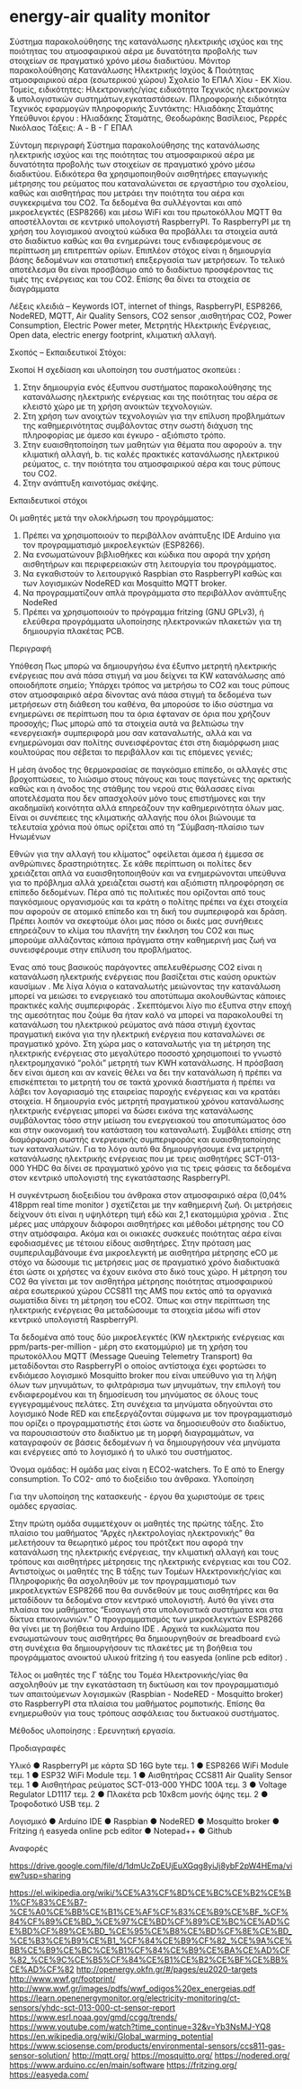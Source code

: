 # energy-air quality monitor
Σύστημα παρακολούθησης της κατανάλωσης ηλεκτρικής ισχύος και της ποιότητας του ατμοσφαιρικού αέρα με δυνατότητα προβολής των στοιχείων σε πραγματικό χρόνο μέσω διαδικτύου.
Μόνιτορ παρακολούθησης Κατανάλωσης Ηλεκτρικής Ισχύος & Ποιότητας ατμοσφαιρικού αέρα (εσωτερικού χώρου)
Σχολείο 1ο ΕΠΑΛ Χίου - ΕΚ Χίου. 
Τομείς, ειδικότητες: 
Ηλεκτρονικής/γίας	ειδικότητα Τεχνικός ηλεκτρονικών & υπολογιστικών συστημάτων,εγκαταστάσεων.
Πληροφορικής	ειδικότητα Τεχνικός εφαρμογών πληροφορικής 
Συντάκτης: Ηλιαδάκης Σταμάτης
Υπεύθυνοι έργου : Ηλιαδάκης Σταμάτης, Θεοδωράκης Βασίλειος, Ρερρές Νικόλαος
Τάξεις: A - Β - Γ ΕΠΑΛ 

Σύντομη περιγραφή
Σύστημα παρακολούθησης της κατανάλωσης ηλεκτρικής ισχύος και της ποιότητας του ατμοσφαιρικού αέρα με δυνατότητα προβολής των στοιχείων σε πραγματικό χρόνο μέσω διαδικτύου.
Ειδικότερα θα χρησιμοποιηθούν αισθητήρες επαγωγικής μέτρησης του ρεύματος που καταναλώνεται σε εργαστήριο του σχολείου, καθώς και αισθητήρας που μετράει την ποιότητα του αέρα και συγκεκριμένα του CO2. Τα δεδομένα θα συλλέγονται και από μικροελεγκτές (ESP8266) και μέσω WiFi και του πρωτοκόλλου MQTT θα αποστέλλονται σε κεντρικό υπολογιστή RaspberryPI.
To RaspberryPI με τη χρήση του λογισμικού ανοιχτού κώδικα θα προβάλλει τα στοιχεία αυτά στο διαδίκτυο καθώς και θα ενημερώνει τους ενδιαφερόμενους σε περίπτωση μη επιτρεπτών ορίων. Επιπλέον στόχος είναι η δημιουργία βάσης δεδομένων και στατιστική επεξεργασία των μετρήσεων. Το τελικό αποτέλεσμα θα είναι προσβάσιμο από το διαδίκτυο προσφέροντας τις τιμές της ενέργειας και του CO2. Επίσης θα δίνει τα στοιχεία σε διαγράμματα

Λέξεις κλειδιά – Keywords
IΟΤ, internet of things, RaspberryPI, ESP8266, NodeRED, MQTT, Air Quality Sensors, CO2 sensor ,αισθητήρας CO2, Power Consumption, Electric Power meter, Μετρητής Ηλεκτρικής Ενέργειας, Open data, electric energy footprint, κλιματική αλλαγή.

Σκοπός – Εκπαιδευτικοί Στόχοι:

Σκοποί
Η σχεδίαση και υλοποίηση του συστήματος σκοπεύει :

1.	Στην δημιουργία ενός έξυπνου συστήματος παρακολούθησης της κατανάλωσης ηλεκτρικής ενέργειας και της ποιότητας του αέρα σε κλειστό χώρο με τη χρήση ανοικτών τεχνολογιών.
2.	Στη χρήση των ανοιχτών τεχνολογιών για την επίλυση προβλημάτων της καθημερινότητας συμβάλοντας στην σωστή διάχυση της πληροφορίας με άμεσο και έγκυρο - αξιόπιστο τρόπο.
1.	Στην ευαισθητοποίηση των μαθητών για θέματα που αφορούν
   a.	την κλιματική αλλαγή,
   b.	τις καλές πρακτικές κατανάλωσης ηλεκτρικού ρεύματος,
   c.	την ποιότητα του ατμοσφαιρικού αέρα και τους ρύπους του CO2.
3.	Στην ανάπτυξη καινοτόμας σκέψης.
 
Εκπαιδευτικοί στόχοι

Οι μαθητές μετά την ολοκλήρωση του προγράμματος:
1.	Πρέπει να χρησιμοποιούν το περιβάλλον ανάπτυξης IDE Arduino για τον προγραμματισμό μικροελεγκτών (ESP8266).
2.	Nα ενσωματώνουν βιβλιοθήκες και κώδικα που αφορά την χρήση αισθητήρων και περιφερειακών στη λειτουργία του προγράμματος.
3.	Να εγκαθιστούν το λειτουργικό Raspbian στο RaspberryPI καθώς και των λογισμικών NodeRED και Mosquitto MQTT broker.
4.	Να προγραμματίζουν απλά προγράμματα στο περιβάλλον ανάπτυξης NodeRed
5.	Πρέπει να χρησιμοποιούν το πρόγραμμα fritzing (GNU GPLv3), ή ελεύθερα προγράμματα υλοποίησης ηλεκτρονικών πλακετών για τη δημιουργία πλακέτας PCB.

Περιγραφή

Υπόθεση
Πως μπορώ να δημιουργήσω ένα έξυπνο μετρητή ηλεκτρικής ενέργειας που ανά πάσα στιγμή να μου δείχνει τα KW κατανάλωσης από οποιοδήποτε σημείο;
Υπάρχει τρόπος να μετρήσω το CO2 και τους ρύπους στον ατμοσφαιρικό αέρα δίνοντας ανά πάσα στιγμή τα δεδομένα των μετρήσεων στη διάθεση του καθένα, θα μπορούσε το ίδιο σύστημα να ενημερώνει σε περίπτωση που τα όρια έφταναν σε όρια που χρήζουν προσοχής;
Πως μπορώ από τα στοιχεία αυτά να βελτιώσω την «ενεργειακή» συμπεριφορά μου σαν καταναλωτής, αλλά και να ενημερώνομαι σαν πολίτης συνεισφέροντας έτσι στη διαμόρφωση μιας κουλτούρας που σέβεται το περιβάλλον και τις επόμενες γενιές;


Η μέση άνοδος της θερμοκρασίας σε παγκόσμιο επίπεδο, οι αλλαγές στις βροχοπτώσεις, το λιώσιμο στους πάγους και τους παγετώνες της αρκτικής καθώς και η άνοδος της στάθμης του νερού στις θάλασσες είναι αποτελέσματα που δεν απασχολούν μόνο τους επιστήμονες και την ακαδημαϊκή κοινότητα αλλά επηρεάζουν την καθημερινότητα όλων μας. Είναι οι συνέπειες της κλιματικής αλλαγής που όλοι βιώνουμε τα τελευταία χρόνια πού όπως ορίζεται από τη “Σύμβαση-πλαίσιο των Ηνωμένων
 
Εθνών για την αλλαγή του κλίματος”  οφείλεται άμεσα ή έμμεσα σε ανθρώπινες δραστηριότητες. Σε κάθε περίπτωση οι πολίτες δεν χρειάζεται απλά να ευαισθητοποιηθούν και να ενημερώνονται υπεύθυνα για το πρόβλημα αλλά χρειάζεται σωστή και αξιόπιστη πληροφόρηση σε επίπεδο δεδομένων. Πέρα από τις πολιτικές που ορίζονται από τους παγκόσμιους οργανισμούς και τα κράτη ο πολίτης πρέπει να έχει στοιχεία που αφορούν σε ατομικό επίπεδο και τη δική του συμπεριφορά και δράση. Πρέπει λοιπόν να σκεφτούμε όλοι μας πόσο οι δικές μας συνήθειες επηρεάζουν το κλίμα του πλανήτη την έκκληση του CO2 και πως μπορούμε αλλάζοντας κάποια πράγματα στην καθημερινή μας ζωή να συνεισφέρουμε στην επίλυση του προβλήματος.

Ένας από τους βασικούς παράγοντες απελευθέρωσης CO2 είναι η κατανάλωση ηλεκτρικής ενέργειας που βασίζεται στις καύση ορυκτών καυσίμων . Με λίγα λόγια ο καταναλωτής μειώνοντας την κατανάλωση μπορεί να μειώσει το ενεργειακό του αποτύπωμα  ακολουθώντας κάποιες πρακτικές καλής συμπεριφοράς . Σκεπτόμενοι λίγο πιο έξυπνα στην εποχή της αμεσότητας που ζούμε θα ήταν καλό να μπορεί να παρακολουθεί τη κατανάλωση του ηλεκτρικού ρεύματος ανά πάσα στιγμή έχοντας πραγματική εικόνα για την ηλεκτρική ενέργεια που καταναλώνει σε πραγματικό χρόνο. Στη χώρα μας ο καταναλωτής για τη μέτρηση της ηλεκτρικής ενέργειας στο μεγαλύτερο ποσοστό χρησιμοποιεί το γνωστό ηλεκτρομηχανικό “ρολόι” μετρητή των KWH κατανάλωσης. Η πρόσβαση δεν είναι άμεση και αν κανείς θέλει να δει την κατανάλωση ή πρέπει να επισκέπτεται το μετρητή του σε τακτά χρονικά διαστήματα ή πρέπει να λάβει τον λογαριασμό της εταιρείας παροχής ενέργειας και να κρατάει στοιχεία. Η δημιουργία ενός μετρητή πραγματικού χρόνου κατανάλωσης ηλεκτρικής ενέργειας μπορεί να δώσει εικόνα της κατανάλωσης συμβάλοντας τόσο στην μείωση του ενεργειακού του αποτυπώματος όσο και στην οικονομική του κατάσταση του καταναλωτή. Συμβάλει επίσης στη διαμόρφωση σωστής ενεργειακής συμπεριφοράς και ευαισθητοποίησης των καταναλωτών. Για το λόγο αυτό θα δημιουργήσουμε ένα μετρητή κατανάλωσης ηλεκτρικής ενέργειας που με τρεις αισθητήρες SCT-013-000 YHDC  θα δίνει σε πραγματικό χρόνο για τις τρεις φάσεις τα δεδομένα στον κεντρικό υπολογιστή της εγκατάστασης RaspberryPI.

Η συγκέντρωση διοξειδίου του άνθρακα στον ατμοσφαιρικό αέρα (0,04% 418ppm real time monitor  ) σχετίζεται με την καθημερινή ζωή. Οι μετρήσεις δείχνουν ότι είναι η υψηλότερη τιμή εδώ και 2,1 εκατομμύρια χρόνια . Στις μέρες μας υπάρχουν διάφοροι αισθητήρες και μέθοδοι μέτρησης του CO στην ατμόσφαιρα. Ακόμα και οι οικιακές συσκευές ποιότητας αέρα είναι εφοδιασμένες με τέτοιου είδους αισθητήρες. Στην πρόταση μας συμπεριλαμβάνουμε ένα μικροελεγκτή με αισθητήρα μέτρησης eCO   με στόχο να δώσουμε τις μετρήσεις μας σε πραγματικό χρόνο διαδικτυακά έτσι ώστε οι χρήστες να έχουν εικόνα στο δικό τους χώρο. Η μέτρηση του CO2 θα γίνεται με τον αισθητήρα μέτρησης ποιότητας ατμοσφαιρικού αέρα εσωτερικού χώρου CCS811 της AMS  που εκτός από τα οργανικά σωματίδια δίνει τη μέτρηση του eCO2. Όπως και στην περίπτωση της ηλεκτρικής ενέργειας θα μεταδώσουμε τα στοιχεία μέσω wifi στον κεντρικό υπολογιστή RaspberryPI.

Τα δεδομένα από τους δύο μικροελεγκτές (ΚW ηλεκτρικής ενέργειας και ppm/parts-per-million - μέρη στο εκατομμύριο) με τη χρήση του πρωτοκόλλου MQTT (Message Queuing Telemetry Transport)   θα  μεταδίδονται  στο  RaspberryPI  ο  οποίος  αντίστοιχα  έχει  φορτώσει  το  ενδιάμεσο
λογισμικό Mosquitto  broker που είναι υπεύθυνο για τη λήψη όλων των μηνυμάτων, το φιλτράρισμα των μηνυμάτων, την επιλογή του ενδιαφερομένου και τη δημοσίευση του μηνύματος σε όλους τους
εγγεγραμμένους  πελάτες.  Στη  συνέχεια  τα  μηνύματα  οδηγούνται  στο  λογισμικό  Node  RED  και
επεξεργάζονται σύμφωνα με τον προγραμματισμό που ορίζει ο προγραμματιστής έτσι ώστε να δημοσιευθούν στο διαδίκτυο, να παρουσιαστούν στο διαδίκτυο με τη μορφή διαγραμμάτων, να καταγραφούν σε βάσεις δεδομένων ή να δημιουργήσουν νέα μηνύματα και ενέργειες από το  λογισμικό ή το υλικό του συστήματος.

Όνομα ομάδας: Η ομάδα μας είναι η ECO2-watchers. Το Ε από το Energy consumption. Το
CO2- από το διοξείδιο του άνθρακα.
Υλοποίηση

Για την υλοποίηση της κατασκευής - έργου θα χωριστούμε σε τρεις ομάδες εργασίας.

Στην πρώτη ομάδα συμμετέχουν οι μαθητές της πρώτης τάξης. Στο πλαίσιο του μαθήματος “Αρχές ηλεκτρολογίας ηλεκτρονικής” θα μελετήσουν τα θεωρητικό μέρος του πρότζεκτ που αφορά την κατανάλωση της ηλεκτρικής ενέργειας, την κλιματική αλλαγή και τους τρόπους και αισθητήρες μέτρησεις της ηλεκτρικής ενέργειας και του CO2.
Αντιστοίχως οι μαθητές της Β τάξης των Τομέων Ηλεκτρονικής/γίας και Πληροφορικής θα ασχοληθούν με τον προγραμματισμό των μικροελεγκτών ESP8266 που θα συνδεθούν με τους αισθητήρες και θα μεταδίδουν τα δεδομένα στον κεντρικό υπολογιστή. Αυτό θα γίνει στα πλαίσια του μαθήματος “Εισαγωγή στα υπολογιστικά συστήματα και στα δίκτυα επικοινωνιών.” O προγραμματισμός των μικροελεγκτών ESP8266 θα γίνει με τη βοήθεια του Arduino IDE . Αρχικά τα κυκλώματα που ενσωματώνουν τους αισθητήρες θα δημιουργηθούν σε breadboard ενώ στη συνέχεια θα δημιουργήσουν τις πλακέτες με τη βοήθεια του προγράμματος ανοικτού υλικού fritzing  ή του easyeda (online pcb editor) .

Τέλος οι μαθητές της Γ τάξης του Τομέα Ηλεκτρονικής/γίας θα ασχοληθούν με την εγκατάσταση τη δικτύωση και τον προγραμματισμό των απαιτούμενων λογισμικών (Raspbian - NodeRED - Mosquitto broker) στο RaspberryPI στα πλαίσια του μαθήματος ρομποτικής. Επίσης θα ενημερωθούν για τους τρόπους ασφάλειας του δικτυακού συστήματος.

Μέθοδος υλοποίησης : Ερευνητική εργασία.

Προδιαγραφές

Υλικό
●	RaspberryPI  με κάρτα SD 16G byte            τεμ. 1
●	ESP8266 WiFi Module                          τεμ. 1
●	ESP32 WiFi Module                            τεμ. 1
●	Αισθητήρας CCS811 Air Quality Sensor         τεμ. 1
●	Αισθητήρας ρεύματος SCT-013-000 YHDC 100A	 τεμ. 3
●	Voltage Regulator LD1117					 τεμ. 2
●	Πλακέτα pcb 10x8cm μονής όψης				 τεμ. 2
●	Τροφοδοτικό USB								 τεμ. 2

Λογισμικό
●	Arduino IDE
●	Raspbian
●	NodeRED
●	Mosquitto broker
●	Fritzing ή easyeda online pcb editor
●	Notepad++
●	Github


Αναφορές

  https://drive.google.com/file/d/1dmUcZpEUjEuXGqg8yiJj8ybF2pW4HEma/view?usp=sharing
  
  https://el.wikipedia.org/wiki/%CE%A3%CF%8D%CE%BC%CE%B2%CE%B1%CF%83%CE%B7-%CE%A0%CE%BB%CE%B1%CE%AF%CF%83%CE%B9%CE%BF_%CF%84%CF%89%CE%BD_%CE%97%CE%BD%CF%89%CE%BC%CE%AD%CE%BD%CF%89%CE%BD_%CE%95%CE%B8%CE%BD%CF%8E%CE%BD_%CE%B3%CE%B9%CE%B1_%CF%84%CE%B9%CF%82_%CE%9A%CE%BB%CE%B9%CE%BC%CE%B1%CF%84%CE%B9%CE%BA%CE%AD%CF%82_%CE%9C%CE%B5%CF%84%CE%B1%CE%B2%CE%BF%CE%BB%CE%AD%CF%82 
  http://openergy.okfn.gr/#/pages/eu2020-targets
  http://www.wwf.gr/footprint/
  http://www.wwf.gr/images/pdfs/wwf_odigos%20ex_energeias.pdf
  https://learn.openenergymonitor.org/electricity-monitoring/ct-sensors/yhdc-sct-013-000-ct-sensor-report
  https://www.esrl.noaa.gov/gmd/ccgg/trends/
  https://www.youtube.com/watch?time_continue=32&v=Yb3NsMJ-YQ8
  https://en.wikipedia.org/wiki/Global_warming_potential
  https://www.sciosense.com/products/environmental-sensors/ccs811-gas-sensor-solution/
  http://mqtt.org/ 
  https://mosquitto.org/
  https://nodered.org/
  https://www.arduino.cc/en/main/software
  https://fritzing.org/
  https://easyeda.com/
